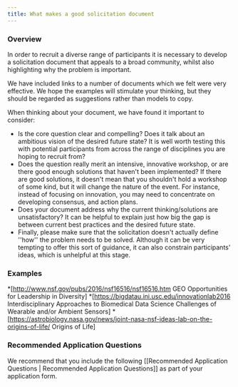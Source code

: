 ```yaml
---
title: What makes a good solicitation document
---
```

### Overview ###

In order to recruit a diverse range of participants it is necessary to develop a solicitation document that appeals to a broad community, whilst also highlighting why the problem is important. 

We have included links to a number of documents which we felt were very effective.  We hope the examples will stimulate your thinking, but they should be regarded as suggestions rather than models to copy.

When thinking about your document, we have found it important to consider:
* Is the core question clear and compelling? Does it talk about an ambitious vision of the desired future state? It is well worth testing this with potential participants from across the range of disciplines you are hoping to recruit from?
* Does the question really merit an intensive, innovative workshop, or are there good enough solutions that haven't been implemented? If there are good solutions, it doesn't mean that you shouldn't hold a workshop of some kind, but it will change the nature of the event. For instance, instead of focusing on innovation, you may need to concentrate on developing consensus, and action plans.
* Does your document address why the current thinking/solutions are unsatisfactory? It can be helpful to explain just how big the gap is between current best practices and the desired future state.
* Finally, please make sure that the solicitation doesn't actually define ''how'' the problem needs to be solved. Although it can be very tempting to offer this sort of guidance, it can also constrain participants' ideas, which is unhelpful at this stage.

### Examples ###

*[http://www.nsf.gov/pubs/2016/nsf16516/nsf16516.htm GEO Opportunities for Leadership in Diversity]
*[https://bigdatau.ini.usc.edu/innovationlab2016 Interdisciplinary Approaches to Biomedical Data Science Challenges of Wearable and/or Ambient Sensors]
*[https://astrobiology.nasa.gov/news/joint-nasa-nsf-ideas-lab-on-the-origins-of-life/ Origins of Life]

### Recommended Application Questions ###
We recommend that you include the following [[Recommended Application Questions | Recommended Application Questions]] as part of your application form.